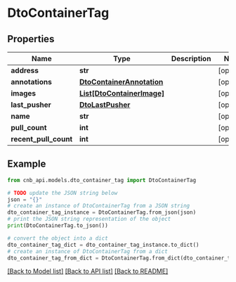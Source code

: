 # DtoContainerTag


## Properties

Name | Type | Description | Notes
------------ | ------------- | ------------- | -------------
**address** | **str** |  | [optional] 
**annotations** | [**DtoContainerAnnotation**](DtoContainerAnnotation.md) |  | [optional] 
**images** | [**List[DtoContainerImage]**](DtoContainerImage.md) |  | [optional] 
**last_pusher** | [**DtoLastPusher**](DtoLastPusher.md) |  | [optional] 
**name** | **str** |  | [optional] 
**pull_count** | **int** |  | [optional] 
**recent_pull_count** | **int** |  | [optional] 

## Example

```python
from cnb_api.models.dto_container_tag import DtoContainerTag

# TODO update the JSON string below
json = "{}"
# create an instance of DtoContainerTag from a JSON string
dto_container_tag_instance = DtoContainerTag.from_json(json)
# print the JSON string representation of the object
print(DtoContainerTag.to_json())

# convert the object into a dict
dto_container_tag_dict = dto_container_tag_instance.to_dict()
# create an instance of DtoContainerTag from a dict
dto_container_tag_from_dict = DtoContainerTag.from_dict(dto_container_tag_dict)
```
[[Back to Model list]](../README.md#documentation-for-models) [[Back to API list]](../README.md#documentation-for-api-endpoints) [[Back to README]](../README.md)


